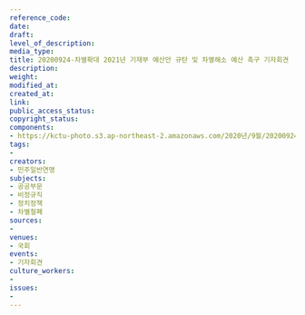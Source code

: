 ```yaml
---
reference_code: 
date: 
draft: 
level_of_description: 
media_type: 
title: 20200924-차별확대 2021년 기재부 예산안 규탄 및 차별해소 예산 촉구 기자회견
description: 
weight: 
modified_at: 
created_at: 
link: 
public_access_status: 
copyright_status: 
components:
- https://kctu-photo.s3.ap-northeast-2.amazonaws.com/2020년/9월/20200924-차별확대+2021년+기재부+예산안+규탄+및+차별해소+예산+촉구+기자회견/401715_49496_924.jpg
tags:
- 
creators:
- 민주일반연맹
subjects:
- 공공부문
- 비정규직
- 정치정책
- 차별철폐
sources:
- 
venues:
- 국회
events:
- 기자회견
culture_workers:
- 
issues:
- 
---
```

